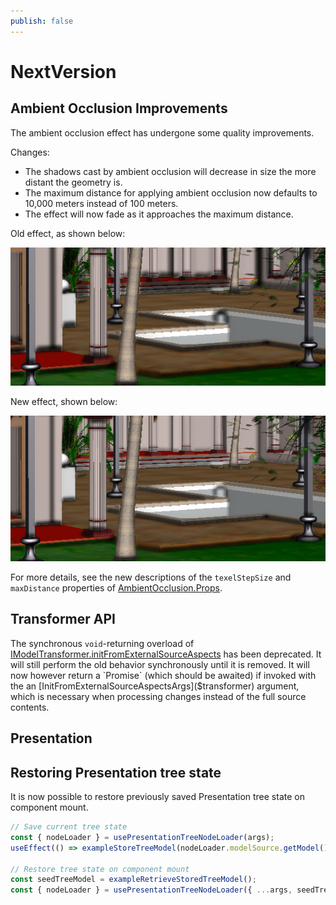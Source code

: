 ```yaml
---
publish: false
---
```

# NextVersion

## Ambient Occlusion Improvements

The ambient occlusion effect has undergone some quality improvements.

Changes:

- The shadows cast by ambient occlusion will decrease in size the more distant the geometry is.
- The maximum distance for applying ambient occlusion now defaults to 10,000 meters instead of 100 meters.
- The effect will now fade as it approaches the maximum distance.

Old effect, as shown below:

![AO effect is the same strength in the near distance and far distance](./assets/AOOldDistance.png)

New effect, shown below:

![AO effect fades in the distance; shadows decrease in size](./assets/AONewDistance.png)

For more details, see the new descriptions of the `texelStepSize` and `maxDistance` properties of [AmbientOcclusion.Props]($common).

## Transformer API

The synchronous `void`-returning overload of [IModelTransformer.initFromExternalSourceAspects]($transformer) has been deprecated.
It will still perform the old behavior synchronously until it is removed. It will now however return a `Promise` (which should be
awaited) if invoked with the an [InitFromExternalSourceAspectsArgs]($transformer) argument, which is necessary when processing
changes instead of the full source contents.

## Presentation

## Restoring Presentation tree state

It is now possible to restore previously saved Presentation tree state on component mount.

```ts
// Save current tree state
const { nodeLoader } = usePresentationTreeNodeLoader(args);
useEffect(() => exampleStoreTreeModel(nodeLoader.modelSource.getModel()), []);

// Restore tree state on component mount
const seedTreeModel = exampleRetrieveStoredTreeModel();
const { nodeLoader } = usePresentationTreeNodeLoader({ ...args, seedTreeModel });
```
